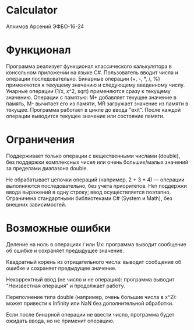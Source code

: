 # Calculator
Алхимов Арсений ЭФБО-16-24

# Функционал
Программа реализует функционал классического калькулятора в консольном приложении на языке C#. Пользователь вводит числа и операции последовательно. Бинарные операции (+, -, *, /, %) применяются к текущему значению и следующему введенному числу. Унарные операции (1/x, x^2, sqrt) применяются сразу к текущему значению. Операции с памятью: M+ добавляет текущее значение в память, M- вычитает его из памяти, MR загружает значение из памяти в текущее. Программа работает в цикле до ввода "exit". После каждой операции выводится текущее значение или состояние памяти.

# Ограничения
Поддерживает только операции с вещественными числами (double), без поддержки комплексных чисел или очень больших/малых значений за пределами диапазона double.

Не обрабатывает цепочки операций (например, 2 + 3 * 4) — операции выполняются последовательно, без учета приоритетов. Нет поддержки ввода выражений в одну строку; ввод осуществляется поэтапно. Ограничена стандартными библиотеками C# (System и Math), без внешних зависимостей.

# Возможные ошибки
Деление на ноль в операциях / или 1/x: программа выводит сообщение об ошибке и сохраняет предыдущее значение.

Квадратный корень из отрицательного числа: выводит сообщение об ошибке и сохраняет предыдущее значение.

Некорректный ввод (не число и не операция): программа выводит "Неизвестная операция" и продолжает работу.

Переполнение типа double (например, очень большие числа в x^2): может привести к Infinity или NaN без дополнительной обработки.

Если после бинарной операции не ввести число, программа будет ожидать ввода, но не применит операцию.
